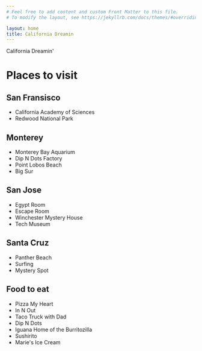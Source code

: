 ```yaml
---
# Feel free to add content and custom Front Matter to this file.
# To modify the layout, see https://jekyllrb.com/docs/themes/#overriding-theme-defaults

layout: home
title: California Dreamin
---
```


California Dreamin'

# Places to visit

## San Fransisco
- California Academy of Sciences
- Redwood National Park

## Monterey
- Monterey Bay Aquarium
- Dip N Dots Factory
- Point Lobos Beach
- Big Sur

## San Jose
- Egypt Room
- Escape Room
- Winchester Mystery House
- Tech Museum

## Santa Cruz
- Panther Beach
- Surfing
- Mystery Spot

## Food to eat
- Pizza My Heart
- In N Out
- Taco Truck with Dad
- Dip N Dots
- Iguana Home of the Burritozilla
- Sushirito
- Marie's Ice Cream

